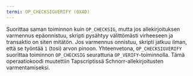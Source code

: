 ```yaml
---
termi: OP_CHECKSIGVERIFY (0XAD)
---
```


Suorittaa saman toiminnon kuin `OP_CHECKSIG`, mutta jos allekirjoituksen varmennus epäonnistuu, skripti pysähtyy välittömästi virheeseen ja transaktio on siten mitätön. Jos varmennus onnistuu, skripti jatkuu ilman, että se työntää `1` (tosi) arvon pinoon. Yhteenvetona, `OP_CHECKSIGVERIFY` suorittaa toiminnon `OP_CHECKSIG` seurattuna `OP_VERIFY`-toiminnolla. Tämä operaatiokoodi muutettiin Tapscriptissä Schnorr-allekirjoitusten varmentamiseksi.